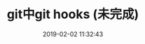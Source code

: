 ---
title: git中git hooks (未完成)
date: 2019-02-02 11:32:43
tags: [Git]
categories: [Git]
description: git hooks
---
